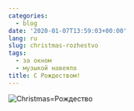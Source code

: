 ```yaml
---
categories:
  - blog
date: '2020-01-07T13:59:03+00:00'
lang: ru
slug: christmas-rozhestvo
tags:
  - за окном
  - музыкой навеяло
title: С Рождеством!
---
```



![Christmas=Рождество](/img/2020/01/christmas-rozhestvo.jpg)
